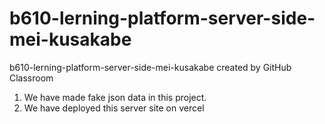 # b610-lerning-platform-server-side-mei-kusakabe
b610-lerning-platform-server-side-mei-kusakabe created by GitHub Classroom


1) We have made fake json data in this project.
2) We have deployed this server site on vercel
